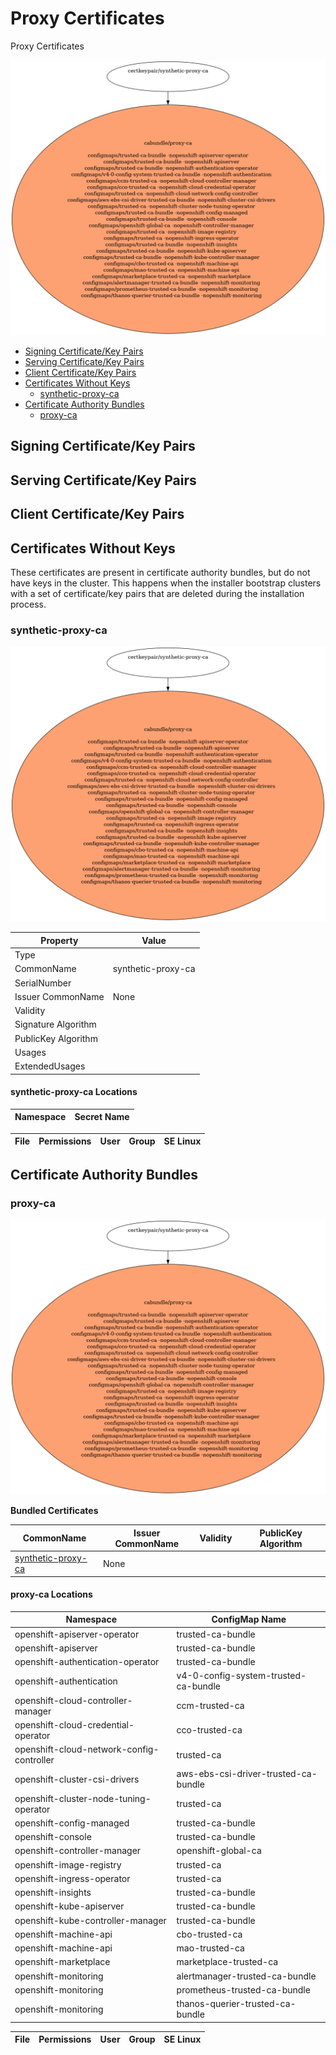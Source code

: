 # Proxy Certificates

Proxy Certificates

![PKI Graph](cert-flow.png)

- [Signing Certificate/Key Pairs](#signing-certificatekey-pairs)
- [Serving Certificate/Key Pairs](#serving-certificatekey-pairs)
- [Client Certificate/Key Pairs](#client-certificatekey-pairs)
- [Certificates Without Keys](#certificates-without-keys)
    - [synthetic-proxy-ca](#synthetic-proxy-ca)
- [Certificate Authority Bundles](#certificate-authority-bundles)
    - [proxy-ca](#proxy-ca)

## Signing Certificate/Key Pairs

## Serving Certificate/Key Pairs

## Client Certificate/Key Pairs

## Certificates Without Keys

These certificates are present in certificate authority bundles, but do not have keys in the cluster.
This happens when the installer bootstrap clusters with a set of certificate/key pairs that are deleted during the
installation process.


### synthetic-proxy-ca
![PKI Graph](subcert-synthetic-proxy-ca.png)



| Property | Value |
| ----------- | ----------- |
| Type |  |
| CommonName | synthetic-proxy-ca |
| SerialNumber |  |
| Issuer CommonName | None |
| Validity |  |
| Signature Algorithm |  |
| PublicKey Algorithm |   |
| Usages |  |
| ExtendedUsages |  |


#### synthetic-proxy-ca Locations
| Namespace | Secret Name |
| ----------- | ----------- |


| File | Permissions | User | Group | SE Linux |
| ----------- | ----------- | ----------- | ----------- | ----------- |



## Certificate Authority Bundles


### proxy-ca
![PKI Graph](subca-867042902.png)



**Bundled Certificates**

| CommonName | Issuer CommonName | Validity | PublicKey Algorithm |
| ----------- | ----------- | ----------- | ----------- |
| [synthetic-proxy-ca](#synthetic-proxy-ca) | None |  |   |

#### proxy-ca Locations
| Namespace | ConfigMap Name |
| ----------- | ----------- |
| openshift-apiserver-operator | trusted-ca-bundle |
| openshift-apiserver | trusted-ca-bundle |
| openshift-authentication-operator | trusted-ca-bundle |
| openshift-authentication | v4-0-config-system-trusted-ca-bundle |
| openshift-cloud-controller-manager | ccm-trusted-ca |
| openshift-cloud-credential-operator | cco-trusted-ca |
| openshift-cloud-network-config-controller | trusted-ca |
| openshift-cluster-csi-drivers | aws-ebs-csi-driver-trusted-ca-bundle |
| openshift-cluster-node-tuning-operator | trusted-ca |
| openshift-config-managed | trusted-ca-bundle |
| openshift-console | trusted-ca-bundle |
| openshift-controller-manager | openshift-global-ca |
| openshift-image-registry | trusted-ca |
| openshift-ingress-operator | trusted-ca |
| openshift-insights | trusted-ca-bundle |
| openshift-kube-apiserver | trusted-ca-bundle |
| openshift-kube-controller-manager | trusted-ca-bundle |
| openshift-machine-api | cbo-trusted-ca |
| openshift-machine-api | mao-trusted-ca |
| openshift-marketplace | marketplace-trusted-ca |
| openshift-monitoring | alertmanager-trusted-ca-bundle |
| openshift-monitoring | prometheus-trusted-ca-bundle |
| openshift-monitoring | thanos-querier-trusted-ca-bundle |

| File | Permissions | User | Group | SE Linux |
| ----------- | ----------- | ----------- | ----------- | ----------- |




